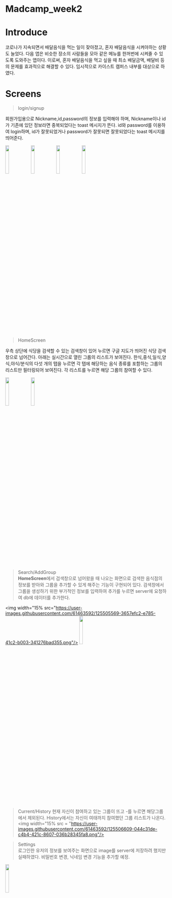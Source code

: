 # Madcamp_week2

# Introduce
코로나가 지속되면서 배달음식을 먹는 일이 잦아졌고, 혼자 배달음식을 시켜야하는 상황도 늘었다.
다음 앱은 비슷한 장소의 사람들을 모아 같은 메뉴를 한꺼번에 시켜줄 수 있도록 도와주는 앱이다. 이로써, 혼자 배달음식을 먹고 싶을 때 최소 배달금액, 배달비 등의 문제를 효과적으로 해결할 수 있다. 임시적으로 카이스트 캠퍼스 내부를 대상으로 하였다.   

# Screens
> login/signup 

회원가입용으로 Nickname,id,password의 정보를 입력해야 하며, Nickname이나 id가 기존에 있던 정보라면 중복되었다는 toast 메시지가 뜬다. id와 password를 이용하여 login하며, id가 잘못되었거나 password가 잘못되면 잘못되었다는 toast 메시지를 띄어준다.  

<img width="15%" src="https://user-images.githubusercontent.com/61463592/125501318-721b5c1e-d7f0-4bb6-8be7-60515b883035.png"/>  <img width="15%" src="https://user-images.githubusercontent.com/61463592/125504070-26cc3b55-b90d-424a-ae58-f81fd07a62f0.png"/> <img width="15%" src="https://user-images.githubusercontent.com/61463592/125504813-3594c8a0-b974-43dc-a7ae-97f394d7e895.png"/>  <img width="15%" src="https://user-images.githubusercontent.com/61463592/125504733-4b05eda2-cb77-465c-95cf-4b4eee766b3b.png"/>  




> HomeScreen

우측 상단에 식당을 검색할 수 있는 검색창이 있어 누르면 구글 지도가 띄어진 식당 검색창으로 넘어간다. 아래는 실시간으로 열린 그룹의 리스트가 보여진다. 한식,중식,일식,양식,야식/분식의 다섯 개의 탭을 누르면 각 탭에 해당하는 음식 종류를 포함하는 그룹의 리스트만 필터링되어 보여진다. 각 리스트를 누르면 해당 그룹의 참여할 수 있다.


<img width="15%" src="https://user-images.githubusercontent.com/61463592/125505356-c63d63ae-8281-4cfa-be99-a8b42da79743.png"/>  <img width="15%" src = "https://user-images.githubusercontent.com/61463592/125505471-de278fed-2540-4aa1-bd1d-9feffc17e312.png"/>




> Search/AddGroup  
**HomeScreen**에서 검색창으로 넘어왔을 때 나오는 화면으로 검색한 음식점의 정보를 받아와 그룹을 추가할 수 있게 해주는 기능이 구현되어 있다. 검색창에서 그룹을 생성하기 위한 부가적인 정보를 입력하여 추가를 누르면 server에 요청하여 db에 데이터를 추가한다.

<img width="15% src="https://user-images.githubusercontent.com/61463592/125505569-3657efc2-e785-41c2-b003-341276bad355.png"/>  <img width="15%" src="https://user-images.githubusercontent.com/61463592/125506027-2615f067-1461-42aa-a73f-93fc588e789f.png"/>

> Current/History
현재 자신이 참여하고 있는 그룹이 뜨고 -를 누르면 해당그룹에서 제외된다. History에서는 자신이 여태까지 참여했던 그룹 리스트가 나온다.
<img width="15% src = "https://user-images.githubusercontent.com/61463592/125506609-044c31de-c4b4-421c-8607-036b28345fa8.png"/>


> Settings  
로그인한 유저의 정보를 보여주는 화면으로 image를 server에 저장하려 했지만 실패하였다. 비밀번호 변경, 닉네임 변경 기능을 추가할 예정.
<img width="15%" src = "https://user-images.githubusercontent.com/61463592/125506160-bc0673eb-ac67-4447-95a3-d621a7293fdf.png"/>

